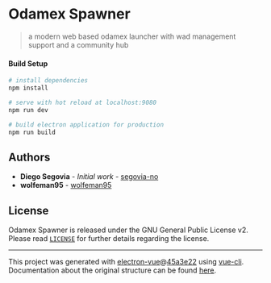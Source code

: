 # Odamex Spawner

> a modern web based odamex launcher with wad management support and a community hub

#### Build Setup

``` bash
# install dependencies
npm install

# serve with hot reload at localhost:9080
npm run dev

# build electron application for production
npm run build


```

## Authors

* **Diego Segovia** - *Initial work* - [segovia-no](https://github.com/segovia-no)
* **wolfeman95** - [wolfeman95](https://github.com/wolfeman95)

## License
Odamex Spawner is released under the GNU General Public License v2. Please read [`LICENSE`](LICENSE) for further details regarding the license.

---

This project was generated with [electron-vue](https://github.com/SimulatedGREG/electron-vue)@[45a3e22](https://github.com/SimulatedGREG/electron-vue/tree/45a3e224e7bb8fc71909021ccfdcfec0f461f634) using [vue-cli](https://github.com/vuejs/vue-cli). Documentation about the original structure can be found [here](https://simulatedgreg.gitbooks.io/electron-vue/content/index.html).
